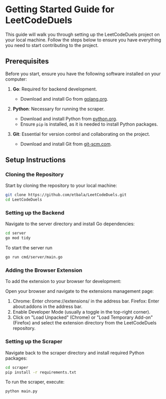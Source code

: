 # Getting Started Guide for LeetCodeDuels

This guide will walk you through setting up the LeetCodeDuels project on your local machine. Follow the steps below to ensure you have everything you need to start contributing to the project.

## Prerequisites

Before you start, ensure you have the following software installed on your computer:

1. **Go**: Required for backend development.
   - Download and install Go from [golang.org](https://golang.org/dl/).

2. **Python**: Necessary for running the scraper.
   - Download and install Python from [python.org](https://www.python.org/downloads/).
   - Ensure `pip` is installed, as it is needed to install Python packages.

3. **Git**: Essential for version control and collaborating on the project.
   - Download and install Git from [git-scm.com](https://git-scm.com/downloads).

## Setup Instructions

### Cloning the Repository

Start by cloning the repository to your local machine:

```bash
git clone https://github.com/etbala/LeetCodeDuels.git
cd LeetCodeDuels
```

### Setting up the Backend

Navigate to the server directory and install Go dependencies:

```bash
cd server
go mod tidy
```

To start the server run
```bash
go run cmd/server/main.go
```

### Adding the Browser Extension

To add the extension to your browser for development:

Open your browser and navigate to the extensions management page:
1. Chrome: Enter chrome://extensions/ in the address bar. Firefox: Enter about:addons in the address bar.
2. Enable Developer Mode (usually a toggle in the top-right corner).
3. Click on "Load Unpacked" (Chrome) or "Load Temporary Add-on" (Firefox) and select the extension directory from the LeetCodeDuels repository.

### Setting up the Scraper
Navigate back to the scraper directory and install required Python packages:

```bash
cd scraper
pip install -r requirements.txt
```

To run the scraper, execute:
```bash
python main.py
```
